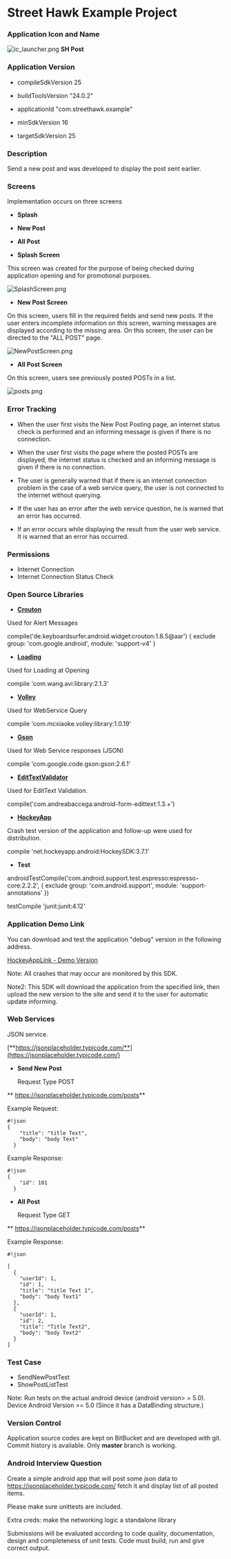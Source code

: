 # Street Hawk Example Project #

### Application Icon and Name  ###

![ic_launcher.png](https://bitbucket.org/repo/4xpday/images/681013801-ic_launcher.png) **SH Post**

### Application Version ###

* compileSdkVersion 25

* buildToolsVersion "24.0.2"
* applicationId "com.streethawk.example"

* minSdkVersion 16

* targetSdkVersion 25


### Description ###

Send a new post and was developed to display the post sent earlier.

### Screens ###

Implementation occurs on three screens

* **Splash**
* **New Post**
* **All Post**

* **Splash Screen**

This screen was created for the purpose of being checked during application opening and for promotional purposes.

![SplashScreen.png](https://bitbucket.org/repo/4xpday/images/2450788905-SplashScreen.png)


* **New Post Screen**

On this screen, users fill in the required fields and send new posts. If the user enters incomplete information on this screen, warning messages are displayed according to the missing area.
On this screen, the user can be directed to the "ALL POST" page.


![NewPostScreen.png](https://bitbucket.org/repo/4xpday/images/896725399-NewPostScreen.png)

* **All Post Screen**

On this screen, users see previously posted POSTs in a list.

![posts.png](https://bitbucket.org/repo/4xpday/images/3453888552-posts.png)
### Error Tracking ###

* When the user first visits the New Post Posting page, an internet status check is performed and an informing message is given if there is no connection.

* When the user first visits the page where the posted POSTs are displayed, the internet status is checked and an informing message is given if there is no connection.

* The user is generally warned that if there is an internet connection problem in the case of a web service query, the user is not connected to the internet without querying.

* If the user has an error after the web service question, he is warned that an error has occurred.

* If an error occurs while displaying the result from the user web service.
It is warned that an error has occurred.

### Permissions ###

* Internet Connection
* Internet Connection Status Check

### Open Source Libraries  ###

* **[Crouton](https://github.com/keyboardsurfer/Crouton)**

Used for Alert Messages

compile('de.keyboardsurfer.android.widget:crouton:1.8.5@aar') {
    exclude group: 'com.google.android', module: 'support-v4'
}

* **[Loading](https://github.com/81813780/AVLoadingIndicatorView)**

Used for Loading at Opening

compile 'com.wang.avi:library:2.1.3'

* **[Volley](https://github.com/mcxiaoke/android-volley)**

Used for WebService Query

compile 'com.mcxiaoke.volley:library:1.0.19'

* **[Gson](https://github.com/google/gson)**

Used for Web Service responses (JSON)

compile 'com.google.code.gson:gson:2.6.1'

* **[EditTextValidator](https://github.com/vekexasia/android-edittext-validator)**

Used for EditText Validation.

compile('com.andreabaccega:android-form-edittext:1.3.+')

* **[HockeyApp](https://hockeyapp.net)**

Crash test version of the application and follow-up were used for distribution.
 
compile 'net.hockeyapp.android:HockeySDK:3.7.1'

* **Test** 

androidTestCompile('com.android.support.test.espresso:espresso-core:2.2.2', {
    exclude group: 'com.android.support', module: 'support-annotations'
})


testCompile 'junit:junit:4.12'

### Application Demo Link ###

You can download and test the application "debug" version in the following address.

[HockeyAppLink - Demo Version
](https://rink.hockeyapp.net/apps/e1b1aa793e7241488c2d586d8e4778f0/)


Note: All crashes that may occur are monitored by this SDK.

Note2: This SDK will download the application from the specified link, then upload the new version to the site and send it to the user for automatic update informing.


### Web Services ###

JSON service.

[**https://jsonplaceholder.typicode.com/**](https://jsonplaceholder.typicode.com/)

 * **Send New Post**  
  
   Request Type POST

  ** https://jsonplaceholder.typicode.com/posts**

Example Request:

```
#!json
{
    "title": "title Text",
    "body": "body Text"
  }
```

Example Response:

```
#!json
{
    "id": 101
  }
```




 * **All Post** 

   Request Type GET

  ** https://jsonplaceholder.typicode.com/posts**

Example Response:


```
#!json

[
  {
    "userId": 1,
    "id": 1,
    "title": "title Text 1",
    "body": "body Text1"
  },
  {
    "userId": 1,
    "id": 2,
    "title": "Title Text2",
    "body": "body Text2"
  }
]
```

### Test Case  ###
 
 * SendNewPostTest
 * ShowPostListTest

Note: Run tests on the actual android device (android version> = 5.0). 
    Device Android Version >= 5.0  (Since it has a DataBinding structure.)

### Version Control  ###

Application source codes are kept on BitBucket and are developed with git.
Commit history is available.
Only **master** branch is working.

###  Android Interview Question  ### 
Create a simple android app that will post some json data to https://jsonplaceholder.typicode.com/ fetch it and display list of all posted items.

Please make sure unittests are included.

Extra creds: make the networking logic a standalone library

Submissions will be evaluated according to code quality, documentation, design and completeness of unit tests. Code must build, run and give correct output.